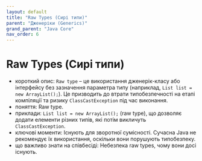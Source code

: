 ```yaml
---
layout: default
title: "Raw Types (Сирі типи)"
parent: "Дженеріки (Generics)"
grand_parent: "Java Core"
nav_order: 6
---
```


# Raw Types (Сирі типи)

*   короткий опис: `Raw type` – це використання дженерік-класу або інтерфейсу без зазначення параметра типу (наприклад, `List list = new ArrayList();`). Це призводить до втрати типобезпечності на етапі компіляції та ризику `ClassCastException` під час виконання.
*   поняття: Raw type.
*   приклади: `List list = new ArrayList();` (raw type), що дозволяє додати елементи різних типів, які потім викличуть `ClassCastException`.
*   ключові моменти: Існують для зворотної сумісності. Сучасна Java не рекомендує їх використання, оскільки вони порушують типобезпеку.
*   що важливо знати на співбесіді: Небезпека raw types, чому вони досі існують.
